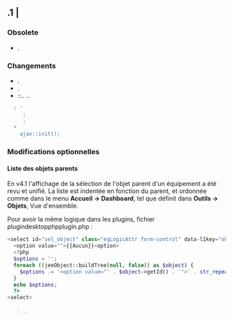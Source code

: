 ## .1 | 

### Obsolete

- .

### Changements

- .
- .
- ::..
..
````php
  : '
     : 
     : 
  *  
    ajax::init();
````

### Modifications optionnelles

#### Liste des objets parents

En v4.1 l'affichage de la sélection de l'objet parent d'un équipement a été revu et unifié. La liste est indentée en fonction du parent, et ordonnée comme dans le menu **Accueil  → Dashboard**, tel que définit dans **Outils → Objets**, Vue d'ensemble.

Pour avoir la même logique dans les plugins, fichier plugindesktopphpplugin.php :

````php
<select id="sel_object" class="eqLogicAttr form-control" data-l1key="object_id">
  <option value="">{{Aucun}}<option>
  <?php
  $options = '';
  foreach ((jeeObject::buildTree(null, false)) as $object) {
    $options .= '<option value="' . $object->getId() . '">' . str_repeat('&nbsp;&nbsp;', $object->getConfiguration('parentNumber')) . $object->getName() . '<option>';
  }
  echo $options;
  ?>
<select>
````

> .

